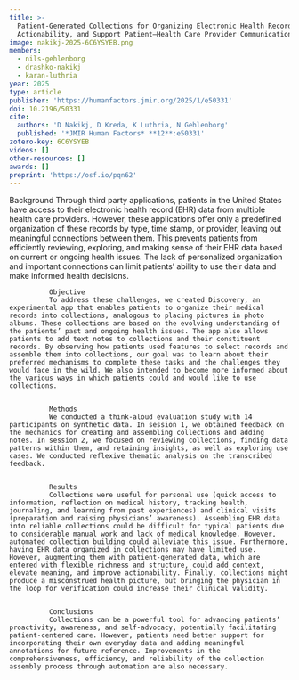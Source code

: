 ```yaml
---
title: >-
  Patient-Generated Collections for Organizing Electronic Health Record Data to Elevate Personal Meaning, Improve
  Actionability, and Support Patient–Health Care Provider Communication: Think-Aloud Evaluation Study
image: nakikj-2025-6C6YSYEB.png
members:
  - nils-gehlenborg
  - drashko-nakikj
  - karan-luthria
year: 2025
type: article
publisher: 'https://humanfactors.jmir.org/2025/1/e50331'
doi: 10.2196/50331
cite:
  authors: 'D Nakikj, D Kreda, K Luthria, N Gehlenborg'
  published: '*JMIR Human Factors* **12**:e50331'
zotero-key: 6C6YSYEB
videos: []
other-resources: []
awards: []
preprint: 'https://osf.io/pqn62'
---
```

Background
              Through third party applications, patients in the United States have access to their electronic health record (EHR) data from multiple health care providers. However, these applications offer only a predefined organization of these records by type, time stamp, or provider, leaving out meaningful connections between them. This prevents patients from efficiently reviewing, exploring, and making sense of their EHR data based on current or ongoing health issues. The lack of personalized organization and important connections can limit patients’ ability to use their data and make informed health decisions.
            
            
              Objective
              To address these challenges, we created Discovery, an experimental app that enables patients to organize their medical records into collections, analogous to placing pictures in photo albums. These collections are based on the evolving understanding of the patients’ past and ongoing health issues. The app also allows patients to add text notes to collections and their constituent records. By observing how patients used features to select records and assemble them into collections, our goal was to learn about their preferred mechanisms to complete these tasks and the challenges they would face in the wild. We also intended to become more informed about the various ways in which patients could and would like to use collections.
            
            
              Methods
              We conducted a think-aloud evaluation study with 14 participants on synthetic data. In session 1, we obtained feedback on the mechanics for creating and assembling collections and adding notes. In session 2, we focused on reviewing collections, finding data patterns within them, and retaining insights, as well as exploring use cases. We conducted reflexive thematic analysis on the transcribed feedback.
            
            
              Results
              Collections were useful for personal use (quick access to information, reflection on medical history, tracking health, journaling, and learning from past experiences) and clinical visits (preparation and raising physicians’ awareness). Assembling EHR data into reliable collections could be difficult for typical patients due to considerable manual work and lack of medical knowledge. However, automated collection building could alleviate this issue. Furthermore, having EHR data organized in collections may have limited use. However, augmenting them with patient-generated data, which are entered with flexible richness and structure, could add context, elevate meaning, and improve actionability. Finally, collections might produce a misconstrued health picture, but bringing the physician in the loop for verification could increase their clinical validity.
            
            
              Conclusions
              Collections can be a powerful tool for advancing patients’ proactivity, awareness, and self-advocacy, potentially facilitating patient-centered care. However, patients need better support for incorporating their own everyday data and adding meaningful annotations for future reference. Improvements in the comprehensiveness, efficiency, and reliability of the collection assembly process through automation are also necessary.
